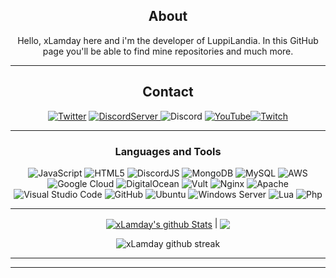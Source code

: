 <div align="center">
  
## About
Hello, xLamday here and i'm the developer of LuppiLandia. In this GitHub page you'll be able to find mine repositories and much more. 

-------------------

## Contact
<a href="https://twitter.com/LuppiLandia">![Twitter](https://img.shields.io/badge/LuppiLandia-%231DA1F2.svg?style=for-the-badge&logo=Twitter&logoColor=white)</a> <a href="https://discord.gg/PHBFAXh">![DiscordServer](https://img.shields.io/discord/587842272167723028?label=Discord%20Server&logo=Discord&colorB=5865F2&style=for-the-badge&logoColor=white)
</a>![Discord](https://img.shields.io/badge/xLamday%230446-%237289DA.svg?style=for-the-badge&logo=discord&logoColor=white)
<a href="https://www.youtube.com/channel/UCzA517J-RR2Yg7rrLQ0DNww">![YouTube](https://img.shields.io/youtube/channel/subscribers/UCzA517J-RR2Yg7rrLQ0DNww?style=for-the-badge&logo=YouTube&logoColor=red)</a><a href="https://www.youtube.com/channel/UCzA517J-RR2Yg7rrLQ0DNww">![Twitch](https://img.shields.io/twitch/status/xlamday?style=for-the-badge&logo=Twitch&logoColor=purple)</a>

-------------------

### Languages and Tools  
![JavaScript](https://img.shields.io/badge/javascript-%23323330.svg?style=for-the-badge&logo=javascript&logoColor=%23F7DF1E) ![HTML5](https://img.shields.io/badge/html5-%23E34F26.svg?style=for-the-badge&logo=html5&logoColor=white) ![DiscordJS](https://img.shields.io/badge/discord.js-%232C3454.svg?style=for-the-badge&logo=Discord&logoColor=Blue)  ![MongoDB](https://img.shields.io/badge/MongoDB-%234ea94b.svg?style=for-the-badge&logo=mongodb&logoColor=white) ![MySQL](https://img.shields.io/badge/mysql-%2300f.svg?style=for-the-badge&logo=mysql&logoColor=white) ![AWS](https://img.shields.io/badge/AWS-%23FF9900.svg?style=for-the-badge&logo=amazon-aws&logoColor=white) ![Google Cloud](https://img.shields.io/badge/GoogleCloud-%234285F4.svg?style=for-the-badge&logo=google-cloud&logoColor=white) ![DigitalOcean](https://img.shields.io/badge/DigitalOcean-%230167ff.svg?style=for-the-badge&logo=digitalOcean&logoColor=white) ![Vult](https://img.shields.io/badge/vultr-%23039BE5.svg?style=for-the-badge&logo=vultr) ![Nginx](https://img.shields.io/badge/nginx-%23009639.svg?style=for-the-badge&logo=nginx&logoColor=white) ![Apache](https://img.shields.io/badge/apache-%23D42029.svg?style=for-the-badge&logo=apache&logoColor=white) ![Visual Studio Code](https://img.shields.io/badge/VisualStudioCode-0078d7.svg?style=for-the-badge&logo=visual-studio-code&logoColor=white) ![GitHub](https://img.shields.io/badge/github-%23121011.svg?style=for-the-badge&logo=github&logoColor=white) ![Ubuntu](https://img.shields.io/badge/Ubuntu-E95420?style=for-the-badge&logo=ubuntu&logoColor=white) ![Windows Server](https://img.shields.io/badge/WindowsServer-056dff?style=for-the-badge&logo=windows&logoColor=white) ![Lua](https://img.shields.io/badge/Lua-2C2D72?style=for-the-badge&logo=lua&logoColor=white) ![Php](https://img.shields.io/badge/PHP-777BB4?style=for-the-badge&logo=php&logoColor=white)
  
-------------------
  
<a href="https://github.com/xLamday/github-readme-stats"><img align="center" src="https://github-readme-stats.vercel.app/api?username=xLamday&show_icons=true&include_all_commits=true&theme=buefy&hide_border=true" alt="xLamday's github Stats" /></a> | <a href="https://github.com/xLamday/github-readme-stats"><img align="center" src="https://github-readme-stats.vercel.app/api/top-langs/?username=xLamday&layout=compact&theme=buefy&hide_border=true" /></a> 

![xLamday  github streak](https://github-readme-streak-stats.herokuapp.com/?user=xLamday&theme=radical&include_all_commits=true&count_private=true)
  
-----------------
  
<!-- #### 🔝 Top Repositories 🔝


<a href="https://github.com/xLamday/LuppiLandia-LinuxRDP">
  <img align="center" src="https://github-readme-stats.vercel.app/api/pin/?username=xLamday&repo=LuppiLandia-LinuxRDP&theme=buefy" />
</a>
  -->
-----------------
  
 <div>
